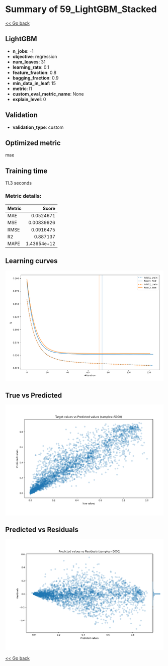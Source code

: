 # Summary of 59_LightGBM_Stacked

[<< Go back](../README.md)


## LightGBM
- **n_jobs**: -1
- **objective**: regression
- **num_leaves**: 31
- **learning_rate**: 0.1
- **feature_fraction**: 0.8
- **bagging_fraction**: 0.9
- **min_data_in_leaf**: 15
- **metric**: l1
- **custom_eval_metric_name**: None
- **explain_level**: 0

## Validation
 - **validation_type**: custom

## Optimized metric
mae

## Training time

11.3 seconds

### Metric details:
| Metric   |       Score |
|:---------|------------:|
| MAE      | 0.0524671   |
| MSE      | 0.00839926  |
| RMSE     | 0.0916475   |
| R2       | 0.887137    |
| MAPE     | 1.43654e+12 |



## Learning curves
![Learning curves](learning_curves.png)
## True vs Predicted

![True vs Predicted](true_vs_predicted.png)


## Predicted vs Residuals

![Predicted vs Residuals](predicted_vs_residuals.png)



[<< Go back](../README.md)
